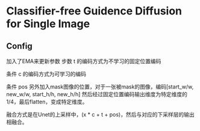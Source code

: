 # Classifier-free Guidence Diffusion for Single Image
## Config
加入了EMA来更新参数
步数 t 的编码方式为不学习的固定位置编码

条件 c 的编码方式为可学习的编码

条件 pos 另外加入mask图像的位置，对于一张被mask的图像，编码[start_w/w, new_w/w, start_h/h, new_h/h]
然后经过固定位置编码输出维度为特定维度的1/4，最后flatten，变成特定维度。

融合方式是在Unet的上采样中，(x * c + t + pos)，然后与对应的下采样层的输出相融合。